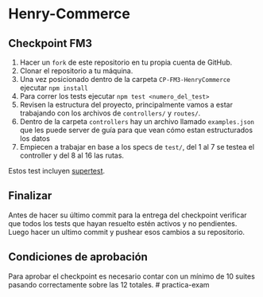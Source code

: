 # Henry-Commerce

## Checkpoint FM3

1. Hacer un `fork` de este repositorio en tu propia cuenta de GitHub.
2. Clonar el repositorio a tu máquina.
3. Una vez posicionado dentro de la carpeta `CP-FM3-HenryCommerce` ejecutar `npm install`
4. Para correr los tests ejecutar `npm test <numero_del_test>`
5. Revisen la estructura del proyecto, principalmente vamos a estar trabajando con los archivos de `controllers/` y  `routes/`.
6. Dentro de la carpeta `controllers` hay un archivo llamado `examples.json` que les puede server de guía para que vean cómo estan estructurados los datos
7. Empiecen a trabajar en base a los specs de `test/`, del 1 al 7 se testea el controller y del 8 al 16 las rutas.

Estos test incluyen [supertest](https://github.com/visionmedia/supertest).

## Finalizar

Antes de hacer su último commit para la entrega del checkpoint verificar que todos los tests que hayan resuelto estén activos y no pendientes. Luego hacer un ultimo commit y pushear esos cambios a su repositorio.

## Condiciones de aprobación

Para aprobar el checkpoint es necesario contar con un mínimo de 10 suites pasando correctamente sobre las 12 totales.
#   p r a c t i c a - e x a m  
 
